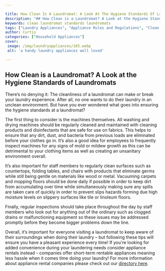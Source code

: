 ```yaml
---

title: How Clean Is A Laundromat: A Look At The Hygiene Standards Of Laundromats
description: "## How Clean is a Laundromat? A Look at the Hygiene Standards of Laundromats...take a moment to check it out "
keywords: clean laundromat standards laundromats
tags: ["Laundry Appliances", "Appliance Rules and Regulations", "Clean Appliance"]
author: Curtis
categories: ["Household Appliances"]
cover: 
 image: /img/laundryappliances/165.webp
 alt: 'a handy laundry appliances well loved'

---
```


## How Clean is a Laundromat? A Look at the Hygiene Standards of Laundromats 

There’s no denying it: The cleanliness of a laundromat can make or break your laundry experience. After all, no one wants to do their laundry in an unclean environment. But have you ever wondered what goes into ensuring the hygiene standards at a laundromat? 

The first thing to consider is the machines themselves. All washing and drying machines should be regularly cleaned and maintained with cleaning products and disinfectants that are safe for use on fabrics. This helps to ensure that any dirt, dust, and bacteria from previous loads are eliminated before your clothes go in. It’s also a good idea for employees to frequently inspect machines for any signs of mold or mildew growth as this can be detrimental to your clothing items as well as creating an unsanitary environment overall. 

It’s also important for staff members to regularly clean surfaces such as countertops, folding tables, and chairs with products that eliminate germs while still being gentle on materials like wood or metal. Vacuuming carpets and mopping floors should be done daily if possible in order to keep dirt from accumulating over time while simultaneously making sure any spills are taken care of quickly in order to prevent slips hazards forming due high moisture levels on slippery surfaces like tile or linoleum floors. 

Finally, regular inspections should take place throughout the day by staff members who look out for anything out of the ordinary such as clogged drains or malfunctioning equipment so these issues may be addressed promptly before they become bigger problems down the line. 

Overall, it’s important for everyone visiting a laundromat to keep aware of their surroundings when doing their laundry – but following these tips will ensure you have a pleasant experience every time! If you're looking for added convenience during your laundering needs consider appliance rentals instead - companies offer short-term rentable appliances meaning less hassle when it comes time doing your laundry! For more information about appliance rental companies please check out our [directory here](./pages/appliance-rental).
